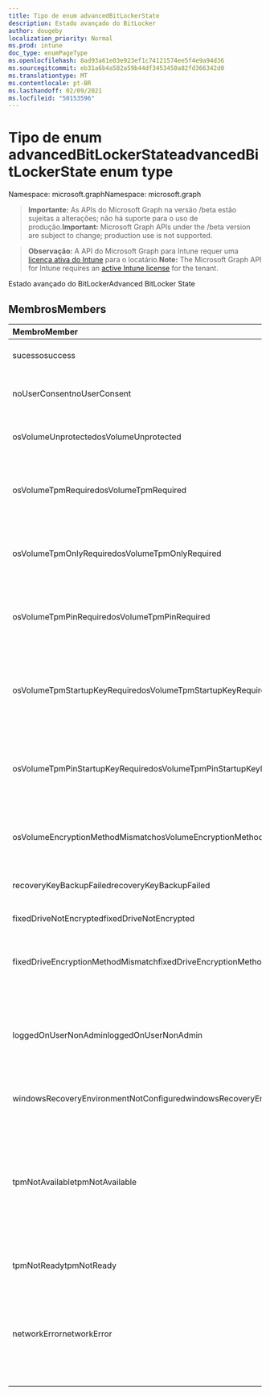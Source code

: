```yaml
---
title: Tipo de enum advancedBitLockerState
description: Estado avançado do BitLocker
author: dougeby
localization_priority: Normal
ms.prod: intune
doc_type: enumPageType
ms.openlocfilehash: 8ad93a61e03e923ef1c74121574ee5f4e9a94d36
ms.sourcegitcommit: eb31a6b4a582a59b44df3453450a82fd366342d0
ms.translationtype: MT
ms.contentlocale: pt-BR
ms.lasthandoff: 02/09/2021
ms.locfileid: "50153596"
---
```

# <a name="advancedbitlockerstate-enum-type"></a><span data-ttu-id="bd0d3-103">Tipo de enum advancedBitLockerState</span><span class="sxs-lookup"><span data-stu-id="bd0d3-103">advancedBitLockerState enum type</span></span>

<span data-ttu-id="bd0d3-104">Namespace: microsoft.graph</span><span class="sxs-lookup"><span data-stu-id="bd0d3-104">Namespace: microsoft.graph</span></span>

> <span data-ttu-id="bd0d3-105">**Importante:** As APIs do Microsoft Graph na versão /beta estão sujeitas a alterações; não há suporte para o uso de produção.</span><span class="sxs-lookup"><span data-stu-id="bd0d3-105">**Important:** Microsoft Graph APIs under the /beta version are subject to change; production use is not supported.</span></span>

> <span data-ttu-id="bd0d3-106">**Observação:** A API do Microsoft Graph para Intune requer uma [licença ativa do Intune](https://go.microsoft.com/fwlink/?linkid=839381) para o locatário.</span><span class="sxs-lookup"><span data-stu-id="bd0d3-106">**Note:** The Microsoft Graph API for Intune requires an [active Intune license](https://go.microsoft.com/fwlink/?linkid=839381) for the tenant.</span></span>

<span data-ttu-id="bd0d3-107">Estado avançado do BitLocker</span><span class="sxs-lookup"><span data-stu-id="bd0d3-107">Advanced BitLocker State</span></span>

## <a name="members"></a><span data-ttu-id="bd0d3-108">Membros</span><span class="sxs-lookup"><span data-stu-id="bd0d3-108">Members</span></span>
|<span data-ttu-id="bd0d3-109">Membro</span><span class="sxs-lookup"><span data-stu-id="bd0d3-109">Member</span></span>|<span data-ttu-id="bd0d3-110">Valor</span><span class="sxs-lookup"><span data-stu-id="bd0d3-110">Value</span></span>|<span data-ttu-id="bd0d3-111">Descrição</span><span class="sxs-lookup"><span data-stu-id="bd0d3-111">Description</span></span>|
|:---|:---|:---|
|<span data-ttu-id="bd0d3-112">sucesso</span><span class="sxs-lookup"><span data-stu-id="bd0d3-112">success</span></span>|<span data-ttu-id="bd0d3-113">0</span><span class="sxs-lookup"><span data-stu-id="bd0d3-113">0</span></span>|<span data-ttu-id="bd0d3-114">Sucesso avançado do estado do BitLocker</span><span class="sxs-lookup"><span data-stu-id="bd0d3-114">Advanced BitLocker State Success</span></span>|
|<span data-ttu-id="bd0d3-115">noUserConsent</span><span class="sxs-lookup"><span data-stu-id="bd0d3-115">noUserConsent</span></span>|<span data-ttu-id="bd0d3-116">1 </span><span class="sxs-lookup"><span data-stu-id="bd0d3-116">1</span></span>|<span data-ttu-id="bd0d3-117">O usuário nunca deu consentimento para Criptografia</span><span class="sxs-lookup"><span data-stu-id="bd0d3-117">User never gave consent for Encryption</span></span>|
|<span data-ttu-id="bd0d3-118">osVolumeUnprotected</span><span class="sxs-lookup"><span data-stu-id="bd0d3-118">osVolumeUnprotected</span></span>|<span data-ttu-id="bd0d3-119">2 </span><span class="sxs-lookup"><span data-stu-id="bd0d3-119">2</span></span>|<span data-ttu-id="bd0d3-120">Volume do sistema operacional não protegido detectado</span><span class="sxs-lookup"><span data-stu-id="bd0d3-120">Un-protected OS Volume was detected</span></span>|
|<span data-ttu-id="bd0d3-121">osVolumeTpmRequired</span><span class="sxs-lookup"><span data-stu-id="bd0d3-121">osVolumeTpmRequired</span></span>|<span data-ttu-id="bd0d3-122">4 </span><span class="sxs-lookup"><span data-stu-id="bd0d3-122">4</span></span>|<span data-ttu-id="bd0d3-123">O TPM não é usado para proteção do volume do sistema operacional, mas é exigido pela política</span><span class="sxs-lookup"><span data-stu-id="bd0d3-123">TPM not used for protection of OS volume, but is required by policy</span></span>|
|<span data-ttu-id="bd0d3-124">osVolumeTpmOnlyRequired</span><span class="sxs-lookup"><span data-stu-id="bd0d3-124">osVolumeTpmOnlyRequired</span></span>|<span data-ttu-id="bd0d3-125">8 </span><span class="sxs-lookup"><span data-stu-id="bd0d3-125">8</span></span>|<span data-ttu-id="bd0d3-126">A proteção do TPM não é usada para volume do sistema operacional, mas é exigida pela política</span><span class="sxs-lookup"><span data-stu-id="bd0d3-126">TPM only protection not used for OS volume, but is required by policy</span></span>|
|<span data-ttu-id="bd0d3-127">osVolumeTpmPinRequired</span><span class="sxs-lookup"><span data-stu-id="bd0d3-127">osVolumeTpmPinRequired</span></span>|<span data-ttu-id="bd0d3-128">16 </span><span class="sxs-lookup"><span data-stu-id="bd0d3-128">16</span></span>|<span data-ttu-id="bd0d3-129">Proteção TPM+PIN não usada para volume do sistema operacional, mas é exigida pela política</span><span class="sxs-lookup"><span data-stu-id="bd0d3-129">TPM+PIN protection not used for OS volume, but is required by policy</span></span>|
|<span data-ttu-id="bd0d3-130">osVolumeTpmStartupKeyRequired</span><span class="sxs-lookup"><span data-stu-id="bd0d3-130">osVolumeTpmStartupKeyRequired</span></span>|<span data-ttu-id="bd0d3-131">32</span><span class="sxs-lookup"><span data-stu-id="bd0d3-131">32</span></span>|<span data-ttu-id="bd0d3-132">A proteção TPM+Chave de Inicialização não é usada para volume do sistema operacional, mas é exigida pela política</span><span class="sxs-lookup"><span data-stu-id="bd0d3-132">TPM+Startup Key protection not used for OS volume, but is required by policy</span></span>|
|<span data-ttu-id="bd0d3-133">osVolumeTpmPinStartupKeyRequired</span><span class="sxs-lookup"><span data-stu-id="bd0d3-133">osVolumeTpmPinStartupKeyRequired</span></span>|<span data-ttu-id="bd0d3-134">64</span><span class="sxs-lookup"><span data-stu-id="bd0d3-134">64</span></span>|<span data-ttu-id="bd0d3-135">TPM+PIN+Chave de Inicialização não é usado para volume do sistema operacional, mas é exigido pela política</span><span class="sxs-lookup"><span data-stu-id="bd0d3-135">TPM+PIN+Startup Key not used for OS volume, but is required by policy</span></span>|
|<span data-ttu-id="bd0d3-136">osVolumeEncryptionMethodMismatch</span><span class="sxs-lookup"><span data-stu-id="bd0d3-136">osVolumeEncryptionMethodMismatch</span></span>|<span data-ttu-id="bd0d3-137">128</span><span class="sxs-lookup"><span data-stu-id="bd0d3-137">128</span></span>|<span data-ttu-id="bd0d3-138">O método de criptografia do volume do sistema operacional é diferente do definido pela política</span><span class="sxs-lookup"><span data-stu-id="bd0d3-138">Encryption method of OS Volume is different than that set by policy</span></span>|
|<span data-ttu-id="bd0d3-139">recoveryKeyBackupFailed</span><span class="sxs-lookup"><span data-stu-id="bd0d3-139">recoveryKeyBackupFailed</span></span>|<span data-ttu-id="bd0d3-140">256</span><span class="sxs-lookup"><span data-stu-id="bd0d3-140">256</span></span>|<span data-ttu-id="bd0d3-141">Falha no backup da chave de recuperação</span><span class="sxs-lookup"><span data-stu-id="bd0d3-141">Recovery key backup failed</span></span>|
|<span data-ttu-id="bd0d3-142">fixedDriveNotEncrypted</span><span class="sxs-lookup"><span data-stu-id="bd0d3-142">fixedDriveNotEncrypted</span></span>|<span data-ttu-id="bd0d3-143">512</span><span class="sxs-lookup"><span data-stu-id="bd0d3-143">512</span></span>|<span data-ttu-id="bd0d3-144">Unidade Fixa não criptografada</span><span class="sxs-lookup"><span data-stu-id="bd0d3-144">Fixed Drive not encrypted</span></span>|
|<span data-ttu-id="bd0d3-145">fixedDriveEncryptionMethodMismatch</span><span class="sxs-lookup"><span data-stu-id="bd0d3-145">fixedDriveEncryptionMethodMismatch</span></span>|<span data-ttu-id="bd0d3-146">1024</span><span class="sxs-lookup"><span data-stu-id="bd0d3-146">1024</span></span>|<span data-ttu-id="bd0d3-147">O método de criptografia da Unidade Fixa é diferente do definido pela política</span><span class="sxs-lookup"><span data-stu-id="bd0d3-147">Encryption method of Fixed Drive is different than that set by policy</span></span>|
|<span data-ttu-id="bd0d3-148">loggedOnUserNonAdmin</span><span class="sxs-lookup"><span data-stu-id="bd0d3-148">loggedOnUserNonAdmin</span></span>|<span data-ttu-id="bd0d3-149">2048</span><span class="sxs-lookup"><span data-stu-id="bd0d3-149">2048</span></span>|<span data-ttu-id="bd0d3-150">O usuário conectado não é administrador. Isso requer a política "AllowStandardUserEncryption" definida como 1</span><span class="sxs-lookup"><span data-stu-id="bd0d3-150">Logged on user is non-admin. This requires “AllowStandardUserEncryption” policy set to 1</span></span>|
|<span data-ttu-id="bd0d3-151">windowsRecoveryEnvironmentNotConfigured</span><span class="sxs-lookup"><span data-stu-id="bd0d3-151">windowsRecoveryEnvironmentNotConfigured</span></span>|<span data-ttu-id="bd0d3-152">4096</span><span class="sxs-lookup"><span data-stu-id="bd0d3-152">4096</span></span>|<span data-ttu-id="bd0d3-153">O WinRE não está configurado</span><span class="sxs-lookup"><span data-stu-id="bd0d3-153">WinRE is not configured</span></span>|
|<span data-ttu-id="bd0d3-154">tpmNotAvailable</span><span class="sxs-lookup"><span data-stu-id="bd0d3-154">tpmNotAvailable</span></span>|<span data-ttu-id="bd0d3-155">8192</span><span class="sxs-lookup"><span data-stu-id="bd0d3-155">8192</span></span>|<span data-ttu-id="bd0d3-156">O TPM não está disponível para o BitLocker.</span><span class="sxs-lookup"><span data-stu-id="bd0d3-156">TPM is not available for BitLocker.</span></span> <span data-ttu-id="bd0d3-157">Isso significa que o TPM não está presente ou a substituição do Registro indisponível do TPM está definida ou o sistema operacional host está em uma unidade portátil/acessível</span><span class="sxs-lookup"><span data-stu-id="bd0d3-157">This means TPM is not present, or TPM unavailable registry override is set or host OS is on portable/rome-able drive</span></span>|
|<span data-ttu-id="bd0d3-158">tpmNotReady</span><span class="sxs-lookup"><span data-stu-id="bd0d3-158">tpmNotReady</span></span>|<span data-ttu-id="bd0d3-159">16384</span><span class="sxs-lookup"><span data-stu-id="bd0d3-159">16384</span></span>|<span data-ttu-id="bd0d3-160">O TPM não está pronto para o BitLocker</span><span class="sxs-lookup"><span data-stu-id="bd0d3-160">TPM is not ready for BitLocker</span></span>|
|<span data-ttu-id="bd0d3-161">networkError</span><span class="sxs-lookup"><span data-stu-id="bd0d3-161">networkError</span></span>|<span data-ttu-id="bd0d3-162">32768</span><span class="sxs-lookup"><span data-stu-id="bd0d3-162">32768</span></span>|<span data-ttu-id="bd0d3-163">Rede não disponível.</span><span class="sxs-lookup"><span data-stu-id="bd0d3-163">Network not available.</span></span> <span data-ttu-id="bd0d3-164">Isso é necessário para o backup da chave de recuperação.</span><span class="sxs-lookup"><span data-stu-id="bd0d3-164">This is required for recovery key backup.</span></span> <span data-ttu-id="bd0d3-165">Isso é relatado para dispositivos compatíveis com a Criptografia de Unidade</span><span class="sxs-lookup"><span data-stu-id="bd0d3-165">This is reported for Drive Encryption capable devices</span></span>|




